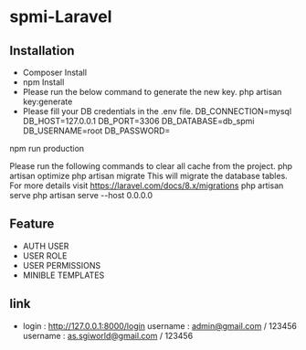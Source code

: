 # spmi-Laravel

## Installation

* Composer Install
* npm Install
* Please run the below command to generate the new key.
php artisan key:generate
* Please fill your DB credentials in the .env file.
DB_CONNECTION=mysql
DB_HOST=127.0.0.1
DB_PORT=3306
DB_DATABASE=db_spmi
DB_USERNAME=root
DB_PASSWORD=

npm run production

Please run the following commands to clear all cache from the project.
php artisan optimize
php artisan migrate  This will migrate the database tables. For more details visit <https://laravel.com/docs/8.x/migrations>
php artisan serve
php artisan serve --host 0.0.0.0

## Feature

* AUTH USER
* USER ROLE
* USER PERMISSIONS
* MINIBLE TEMPLATES


## link

* login : <http://127.0.0.1:8000/login>
username : admin@gmail.com / 123456
username : as.sgiworld@gmail.com / 123456

